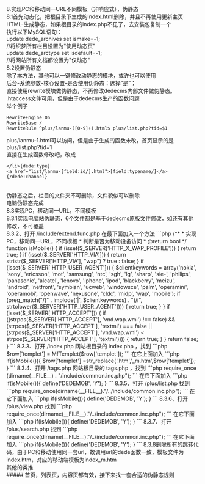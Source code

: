 8.实现PC和移动同一URL不同模板（非响应式），伪静态
<br/>
8.1首先动态化，把根目录下生成的index.html删除，并且不再使用更新主页HTML-生成静态，如果根目录的index.php不见了，去安装包复制一个
<br/>
执行以下MySQL语句：
<br/>
update dede_archives set ismake=-1;
<br/>
//将织梦所有栏目设置为"使用动态页"
<br/>
update dede_arctype set isdefault=-1;
<br/>
//将网站所有文档都设置为"仅动态"
<br/>
8.2设置伪静态
<br/>
除了本方法，其他可以一键修改动静态的模块，或许也可以使用
<br/>
后台-系统参数-核心设置-是否使用伪静态：选择“是”；
<br/>
直接使用rewrite模块做伪静态，不再修改dedecms内部文件做伪静态。
<br/>
.htaccess文件可用，但是由于dedecms生产的函数问题
<br/>
举个例子
```htaccess
RewriteEngine On
RewriteBase /
RewriteRule ^plus/lanmu-([0-9]+).html$ plus/list.php?tid=$1
```
plus/lanmu-1.html可以访问，但是由于生成的函数未改，首页显示的是plus/list.php?tid=1
<br/>
直接在生成函数修改吧，改成
```dedecms
</li>{dede:type}
<a href="list/lanmu-[field:id/].html">[field:typename/]</a>
{/dede:channel}
```
<br/>
伪静态之后，栏目的文件夹不可删除，文件貌似可以删除
<br/>
电脑伪静态完成
<br/>
8.3实现PC，移动同一URL，不同模板
<br/>
8.3.1实现电脑站伪静态，6个文件都是基于dedecms原版文件修改，如还有其他修改，不可覆盖
<br/>
8.3.2、打开 /include/extend.func.php 在最下面加入一个方法
```php
/**
 * 实现PC，移动同一URL，不同模板
 * 判断是否为移动设备访问
 * @return bool
 */
function isMobile()
{
    if (isset($_SERVER['HTTP_X_WAP_PROFILE'])) {
        return true;
    }
    if (isset($_SERVER['HTTP_VIA'])) {
        return stristr($_SERVER['HTTP_VIA'], "wap") ? true : false;
    }
    if (isset($_SERVER['HTTP_USER_AGENT'])) {
        $clientkeywords = array('nokia', 'sony', 'ericsson', 'mot', 'samsung', 'htc', 'sgh', 'lg', 'sharp', 'sie-', 'philips', 'panasonic', 'alcatel', 'lenovo', 'iphone', 'ipod', 'blackberry', 'meizu', 'android', 'netfront', 'symbian', 'ucweb', 'windowsce', 'palm', 'operamini', 'operamobi', 'openwave', 'nexusone', 'cldc', 'midp', 'wap', 'mobile');
        if (preg_match("/(" . implode('|', $clientkeywords) . ")/i", strtolower($_SERVER['HTTP_USER_AGENT']))) {
            return true;
        }
    }
    if (isset($_SERVER['HTTP_ACCEPT'])) {
        if ((strpos($_SERVER['HTTP_ACCEPT'], 'vnd.wap.wml') !== false) && (strpos($_SERVER['HTTP_ACCEPT'], 'textml') === false || (strpos($_SERVER['HTTP_ACCEPT'], 'vnd.wap.wml') < strpos($_SERVER['HTTP_ACCEPT'], 'textml')))) {
            return true;
        }
    }
    return false;
}
```
8.3.3、打开 /index.php 网站根目录的 index.php ，找到
```php
$row['templet'] = MfTemplet($row['templet']);
```
在它上面加入
```php
if(isMobile()){
	$row['templet'] =str_replace('.htm','_m.htm',$row['templet']);
}
```
8.3.4、打开 /tags.php 网站根目录的 tags.php ，找到
```php
require_once (dirname(__FILE__) . "/include/common.inc.php");
```
在它下面加入
```php
if(isMobile()){
	define('DEDEMOB', 'Y');
}
```
8.3.5、打开 /plus/list.php 找到
```php
require_once(dirname(__FILE__)."/../include/common.inc.php");
```
在它下面加入
```php
if(isMobile()){
	define('DEDEMOB', 'Y');
}
```
8.3.6、打开 /plus/view.php 找到
```php
require_once(dirname(__FILE__)."/../include/common.inc.php");
```
在它下面加入
```php
if(isMobile()){
	define('DEDEMOB', 'Y');
}
```
8.3.7、打开 /plus/search.php 找到
```php
require_once(dirname(__FILE__)."/../include/common.inc.php");
```
在它下面加入
```php
if(isMobile()){
	define('DEDEMOB', 'Y');
}
```
8.3.8删除所有的跳转代码，由于PC和移动使用同一套url，故调用url的dede函数一致，模板文件为index.htm，对应的移动端模板为index_m.htm
<br/>
其他的类推
<br/>
##### 首页，列表页，内容页都有效，接下来找一套合适的伪静态规则











